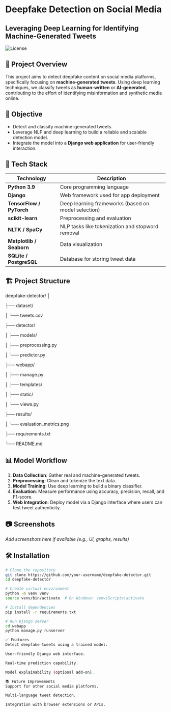 # Deepfake Detection on Social Media
## Leveraging Deep Learning for Identifying Machine-Generated Tweets

![License](https://img.shields.io/badge/license-MIT-blue.svg)

## 📌 Project Overview

This project aims to detect deepfake content on social media platforms, specifically focusing on **machine-generated tweets**. Using deep learning techniques, we classify tweets as **human-written** or **AI-generated**, contributing to the effort of identifying misinformation and synthetic media online.

## 🧠 Objective

- Detect and classify machine-generated tweets.
- Leverage NLP and deep learning to build a reliable and scalable detection model.
- Integrate the model into a **Django web application** for user-friendly interaction.

## 🚀 Tech Stack

| Technology | Description |
|------------|-------------|
| **Python 3.9** | Core programming language |
| **Django** | Web framework used for app deployment |
| **TensorFlow / PyTorch** | Deep learning frameworks (based on model selection) |
| **scikit-learn** | Preprocessing and evaluation |
| **NLTK / SpaCy** | NLP tasks like tokenization and stopword removal |
| **Matplotlib / Seaborn** | Data visualization |
| **SQLite / PostgreSQL** | Database for storing tweet data |

## 🏗️ Project Structure

deepfake-detector/
│

├── dataset/

│ └── tweets.csv

├── detector/

│ ├── models/

│ ├── preprocessing.py

│ └── predictor.py

├── webapp/

│ ├── manage.py

│ ├── templates/

│ ├── static/

│ └── views.py

├── results/

│ └── evaluation_metrics.png

├── requirements.txt

└── README.md


## 📊 Model Workflow

1. **Data Collection**: Gather real and machine-generated tweets.
2. **Preprocessing**: Clean and tokenize the text data.
3. **Model Training**: Use deep learning to build a binary classifier.
4. **Evaluation**: Measure performance using accuracy, precision, recall, and F1-score.
5. **Web Integration**: Deploy model via a Django interface where users can test tweet authenticity.

## 📷 Screenshots

_Add screenshots here if available (e.g., UI, graphs, results)_

## 🛠️ Installation

```bash
# Clone the repository
git clone https://github.com/your-username/deepfake-detector.git
cd deepfake-detector

# Create virtual environment
python -m venv venv
source venv/bin/activate  # On Windows: venv\Scripts\activate

# Install dependencies
pip install -r requirements.txt

# Run Django server
cd webapp
python manage.py runserver

✅ Features
Detect deepfake tweets using a trained model.

User-friendly Django web interface.

Real-time prediction capability.

Model explainability (optional add-on).

📚 Future Improvements
Support for other social media platforms.

Multi-language tweet detection.

Integration with browser extensions or APIs.
